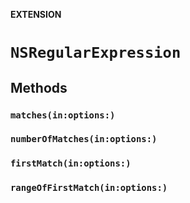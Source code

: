 **EXTENSION**

# `NSRegularExpression`

## Methods
### `matches(in:options:)`

### `numberOfMatches(in:options:)`

### `firstMatch(in:options:)`

### `rangeOfFirstMatch(in:options:)`
